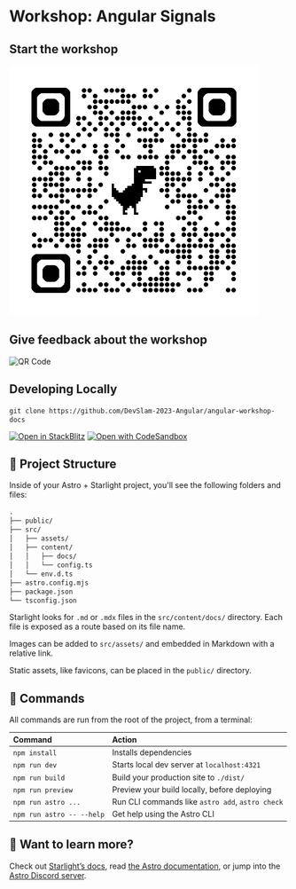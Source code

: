 # Workshop: Angular Signals

## Start the workshop

![QR Code](src/assets/ng-workshop-qr.png)

## Give feedback about the workshop

![QR Code](src/assets/ng-workshop-feedback-qr.png)


## Developing Locally

```
git clone https://github.com/DevSlam-2023-Angular/angular-workshop-docs
```

[![Open in StackBlitz](https://developer.stackblitz.com/img/open_in_stackblitz.svg)](https://stackblitz.com/github/DevSlam-2023-Angular/angular-workshop-docs)
[![Open with CodeSandbox](https://assets.codesandbox.io/github/button-edit-lime.svg)](https://codesandbox.io/p/sandbox/github/DevSlam-2023-Angular/angular-workshop-docs)

## 🚀 Project Structure

Inside of your Astro + Starlight project, you'll see the following folders and files:

```
.
├── public/
├── src/
│   ├── assets/
│   ├── content/
│   │   ├── docs/
│   │   └── config.ts
│   └── env.d.ts
├── astro.config.mjs
├── package.json
└── tsconfig.json
```

Starlight looks for `.md` or `.mdx` files in the `src/content/docs/` directory. Each file is exposed as a route based on its file name.

Images can be added to `src/assets/` and embedded in Markdown with a relative link.

Static assets, like favicons, can be placed in the `public/` directory.

## 🧞 Commands

All commands are run from the root of the project, from a terminal:

| Command                   | Action                                           |
| :------------------------ | :----------------------------------------------- |
| `npm install`             | Installs dependencies                            |
| `npm run dev`             | Starts local dev server at `localhost:4321`      |
| `npm run build`           | Build your production site to `./dist/`          |
| `npm run preview`         | Preview your build locally, before deploying     |
| `npm run astro ...`       | Run CLI commands like `astro add`, `astro check` |
| `npm run astro -- --help` | Get help using the Astro CLI                     |

## 👀 Want to learn more?

Check out [Starlight’s docs](https://starlight.astro.build/), read [the Astro documentation](https://docs.astro.build), or jump into the [Astro Discord server](https://astro.build/chat).
